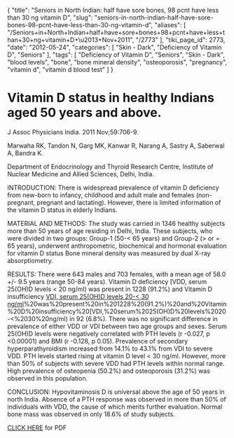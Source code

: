 {
    "title": "Seniors in North Indian: half have sore bones, 98 pcnt have less than 30 ng vitamin D",
    "slug": "seniors-in-north-indian-half-have-sore-bones-98-pcnt-have-less-than-30-ng-vitamin-d",
    "aliases": [
        "/Seniors+in+North+Indian+half+have+sore+bones+98+pcnt+have+less+than+30+ng+vitamin+D+\u2013+Nov+2011",
        "/2773"
    ],
    "tiki_page_id": 2773,
    "date": "2012-05-24",
    "categories": [
        "Skin - Dark",
        "Deficiency of Vitamin D",
        "Seniors"
    ],
    "tags": [
        "Deficiency of Vitamin D",
        "Seniors",
        "Skin - Dark",
        "blood levels",
        "bone",
        "bone mineral density",
        "osteoporosis",
        "pregnancy",
        "vitamin d",
        "vitamin d blood test"
    ]
}


# Vitamin D status in healthy Indians aged 50 years and above.

J Assoc Physicians India. 2011 Nov;59:706-9.

Marwaha RK, Tandon N, Garg MK, Kanwar R, Narang A, Sastry A, Saberwal A, Bandra K.

Department of Endocrinology and Thyroid Research Centre, Institute of Nuclear Medicine and Allied Sciences, Delhi, India.

INTRODUCTION: There is widespread prevalence of vitamin D deficiency from new-born to infancy, childhood and adult male and females (non-pregnant, pregnant and lactating). However, there is limited information of the vitamin D status in elderly Indians.

MATERIAL AND METHODS: The study was carried in 1346 healthy subjects more than 50 years of age residing in Delhi, India. These subjects, who were divided in two groups: Group-1 (50-< 65 years) and Group-2 (> or = 65 years), underwent anthropometric, biochemical and hormonal evaluation for vitamin D status Bone mineral density was measured by dual X-ray absorptiometry.

RESULTS: There were 643 males and 703 females, with a mean age of 58.0 +/- 9.5 years (range 50-84 years). Vitamin D deficiency [VDD, serum 25(OH)D levels < 20 ng/ml) was present in 1228 (91.2%) and Vitamin D insufficiency [VDI, serum 25(OH)D levels 20-< 30 ng/ml](VDD,%20serum%2025(OH)D%20levels%20<%2020%20ng/ml)%20was%20present%20in%201228%20(91.2%)%20and%20Vitamin%20D%20insufficiency%20[VDI,%20serum%2025(OH)D%20levels%2020-<%2030%20ng/ml) in 92 (6.8%). There was no significant difference in prevalence of either VDD or VDI between two age groups and sexes. Serum 25(OH)D levels were negatively correlated with PTH levels (r -0.027, p <0.00001) and BMI (r -0.128, p 0.05). Prevalence of secondary hyperparathyroidism increased from 14.1% to 43.1% from VDI to severe VDD. PTH levels started rising at vitamin D level < 30 ng/ml. However, more than 50% of subjects with severe VDD had PTH levels within normal range. High prevalence of osteopenia (50.2%) and osteoporosis (31.2%) was observed in this population.

CONCLUSION: Hypovitaminosis D is universal above the age of 50 years in north India. Absence of a PTH response was observed in more than 50% of individuals with VDD, the cause of which merits further evaluation. Normal bone mass was observed in only 18.6% of study subjects.

[CLICK HERE](https://VitaminDWiki.com/tiki-download_file.php?fileId=2025) for PDF